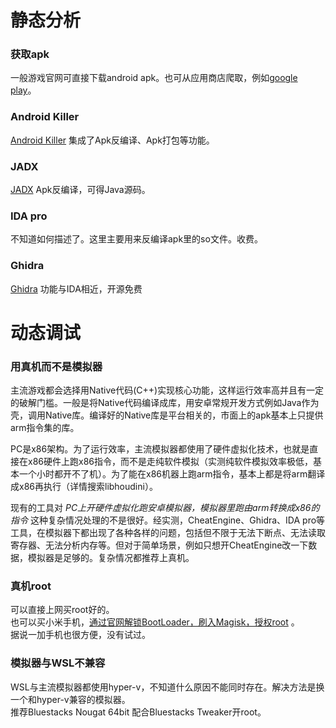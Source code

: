 # 静态分析
### 获取apk
一般游戏官网可直接下载android apk。也可从应用商店爬取，例如[google play](https://apps.evozi.com/apk-downloader/)。
### Android Killer
[Android Killer](https://github.com/liaojack8/AndroidKiller) 集成了Apk反编译、Apk打包等功能。
### JADX
[JADX](https://github.com/skylot/jadx) Apk反编译，可得Java源码。
### IDA pro
不知道如何描述了。这里主要用来反编译apk里的so文件。收费。
### Ghidra
[Ghidra](https://github.com/NationalSecurityAgency/ghidra) 功能与IDA相近，开源免费


# 动态调试
### 用真机而不是模拟器
主流游戏都会选择用Native代码(C++)实现核心功能，这样运行效率高并且有一定的破解门槛。一般是将Native代码编译成库，用安卓常规开发方式例如Java作为壳，调用Native库。编译好的Native库是平台相关的，市面上的apk基本上只提供arm指令集的库。

PC是x86架构。为了运行效率，主流模拟器都使用了硬件虚拟化技术，也就是直接在x86硬件上跑x86指令，而不是走纯软件模拟（实测纯软件模拟效率极低，基本一个小时都开不了机）。为了能在x86机器上跑arm指令，基本上都是将arm翻译成x86再执行（详情搜索libhoudini）。

现有的工具对 *PC上开硬件虚拟化跑安卓模拟器，模拟器里跑由arm转换成x86的指令* 这种复杂情况处理的不是很好。经实测，CheatEngine、Ghidra、IDA pro等工具，在模拟器下都出现了各种各样的问题，包括但不限于无法下断点、无法读取寄存器、无法分析内存等。但对于简单场景，例如只想开CheatEngine改一下数据，模拟器是足够的。复杂情况都推荐上真机。
### 真机root  
可以直接上网买root好的。  
也可以买小米手机，[通过官网解锁BootLoader，刷入Magisk，授权root](https://miuiver.com/how-to-root-xiaomi-phone/) 。  
据说一加手机也很方便，没有试过。

### 模拟器与WSL不兼容  
WSL与主流模拟器都使用hyper-v，不知道什么原因不能同时存在。解决方法是换一个和hyper-v兼容的模拟器。  
推荐Bluestacks Nougat 64bit 配合Bluestacks Tweaker开root。  
